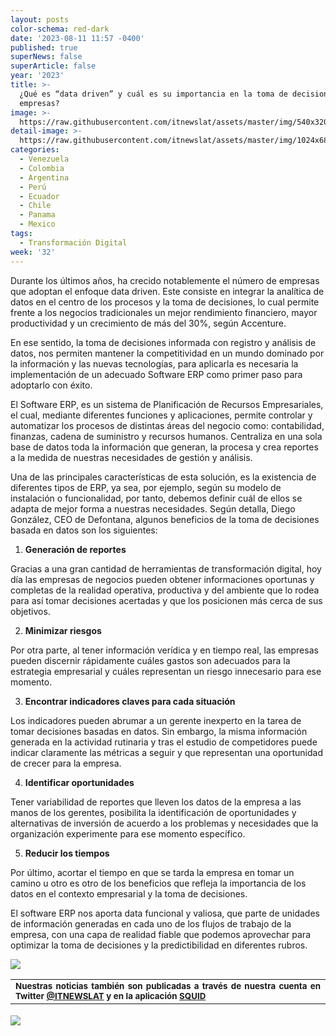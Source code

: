 ```yaml
---
layout: posts
color-schema: red-dark
date: '2023-08-11 11:57 -0400'
published: true
superNews: false
superArticle: false
year: '2023'
title: >-
  ¿Qué es “data driven” y cuál es su importancia en la toma de decisiones de las
  empresas? 
image: >-
  https://raw.githubusercontent.com/itnewslat/assets/master/img/540x320/equipo-it-unido-p.jpg
detail-image: >-
  https://raw.githubusercontent.com/itnewslat/assets/master/img/1024x680/equipo-it-unido-g.jpg
categories:
  - Venezuela
  - Colombia
  - Argentina
  - Perú
  - Ecuador
  - Chile
  - Panama
  - Mexico
tags:
  - Transformación Digital
week: '32'
---
```

Durante los últimos años, ha crecido notablemente el número de empresas que adoptan el enfoque data driven. Este consiste en integrar la analítica de datos en el centro de los procesos y la toma de decisiones, lo cual permite frente a los negocios tradicionales un mejor rendimiento financiero, mayor productividad y un crecimiento de más del 30%, según  Accenture.
 
En ese sentido, la toma de decisiones informada con registro y análisis de datos, nos permiten mantener la competitividad en un mundo dominado por la información y las nuevas tecnologías, para aplicarla es necesaria la implementación de un adecuado Software ERP como primer paso para adoptarlo con éxito. 
 
El Software ERP, es un sistema de Planificación de Recursos Empresariales, el cual, mediante diferentes funciones y aplicaciones, permite controlar y automatizar los procesos de distintas áreas del negocio como: contabilidad, finanzas, cadena de suministro y recursos humanos. Centraliza en una sola base de datos toda la información que generan, la procesa y crea reportes a la medida de nuestras necesidades de gestión y análisis.
 
Una de las principales características de esta solución, es la existencia de diferentes tipos de ERP, ya sea, por ejemplo, según su modelo de instalación o funcionalidad, por tanto, debemos definir cuál de ellos se adapta de mejor forma a nuestras necesidades. Según detalla, Diego González, CEO de Defontana, algunos beneficios de la toma de decisiones basada en datos son los siguientes: 

1. **Generación de reportes**

Gracias a una gran cantidad de herramientas de transformación digital, hoy día las empresas de negocios pueden obtener informaciones oportunas y completas de la realidad operativa, productiva y del ambiente que lo rodea para así tomar decisiones acertadas y que los posicionen más cerca de sus objetivos.

2. **Minimizar riesgos**

Por otra parte, al tener información verídica y en tiempo real,  las empresas pueden discernir rápidamente cuáles gastos son adecuados para la estrategia empresarial y cuáles representan un riesgo innecesario para ese momento.

3. **Encontrar indicadores claves para cada situación**

Los indicadores pueden abrumar a un gerente inexperto en la tarea de tomar decisiones basadas en datos. Sin embargo, la misma información generada en la actividad rutinaria y tras el estudio de competidores puede indicar claramente las métricas a seguir y que representan una oportunidad de crecer para la empresa.

4. **Identificar oportunidades**

Tener variabilidad de reportes que lleven los datos de la empresa a las manos de los gerentes, posibilita la identificación de oportunidades y alternativas de inversión de acuerdo a los problemas y necesidades que la organización experimente para ese momento específico.
 
5. **Reducir los tiempos**

Por último, acortar el tiempo en que se tarda la empresa en tomar un camino u otro es otro de los beneficios que refleja la importancia de los datos en el contexto empresarial y la toma de decisiones.
 
El software ERP nos aporta data funcional y valiosa, que parte de unidades de información generadas en cada uno de los flujos de trabajo de la empresa, con una capa de realidad fiable que podemos aprovechar para optimizar la toma de decisiones y la predictibilidad en diferentes rubros.

![](/https://raw.githubusercontent.com/itnewslat/assets/master/img/540x320/equipo-it-unido-p.jpg)

<table style="height: 42px;" width="569">
<tbody>
<tr>
<td style="text-align: justify;"><sub><strong>Nuestras noticias también son publicadas a través de nuestra cuenta en Twitter <a href="https://twitter.com/itnewslat?lang=es">@ITNEWSLAT</a> y en la aplicación <a href="https://squidapp.co/en/">SQUID</a></strong></sub></td>
</tr>
</tbody>
</table>

<img src="https://tracker.metricool.com/c3po.jpg?hash=56f88a41e39ab42c063cc51676587a04"/>